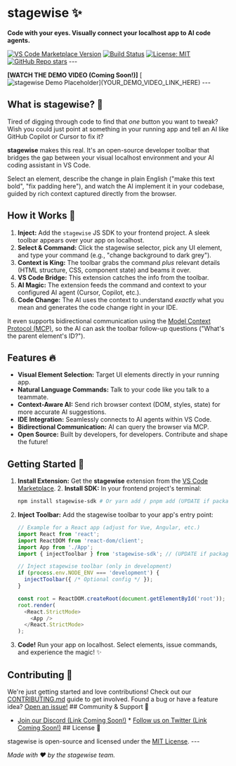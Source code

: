 # stagewise ✨

**Code with your eyes. Visually connect your localhost app to AI code agents.**

[![VS Code Marketplace Version](https://img.shields.io/visual-studio-marketplace/v/YOUR_PUBLISHER_NAME.stagewise-vscode?style=flat-square&label=VS%20Code%20Marketplace)](https://marketplace.visualstudio.com/items?itemName=YOUR_PUBLISHER_NAME.stagewise-vscode) [![Build Status](https://img.shields.io/github/actions/workflow/status/YOUR_ORG/stagewise/ci.yml?branch=main&style=flat-square)](https://github.com/YOUR_ORG/stagewise/actions) [![License: MIT](https://img.shields.io/badge/License-MIT-yellow.svg?style=flat-square)](https://opensource.org/licenses/MIT) [![GitHub Repo stars](https://img.shields.io/github/stars/YOUR_ORG/stagewise?style=flat-square)](https://github.com/YOUR_ORG/stagewise) ---

**[WATCH THE DEMO VIDEO (Coming Soon!)]** [![stagewise Demo Placeholder](https://via.placeholder.com/800x400.png?text=Awesome+stagewise+Demo+Coming+Soon!)](YOUR_DEMO_VIDEO_LINK_HERE) ---

## What is stagewise? 🤔

Tired of digging through code to find that *one* button you want to tweak? Wish you could just point at something in your running app and tell an AI like GitHub Copilot or Cursor to fix it?

**stagewise** makes this real. It's an open-source developer toolbar that bridges the gap between your visual localhost environment and your AI coding assistant in VS Code.

Select an element, describe the change in plain English ("make this text bold", "fix padding here"), and watch the AI implement it in your codebase, guided by rich context captured directly from the browser.

## How it Works 🤯

1.  **Inject:** Add the `stagewise` JS SDK to your frontend project. A sleek toolbar appears over your app on localhost.
2.  **Select & Command:** Click the stagewise selector, pick any UI element, and type your command (e.g., "change background to dark grey").
3.  **Context is King:** The toolbar grabs the command *plus* relevant details (HTML structure, CSS, component state) and beams it over.
4.  **VS Code Bridge:** This extension catches the info from the toolbar.
5.  **AI Magic:** The extension feeds the command and context to your configured AI agent (Cursor, Copilot, etc.).
6.  **Code Change:** The AI uses the context to understand *exactly* what you mean and generates the code change right in your IDE.

It even supports bidirectional communication using the [Model Context Protocol (MCP)](https://modelcontextprotocol.io/), so the AI can ask the toolbar follow-up questions ("What's the parent element's ID?").

## Features 🔥

* **Visual Element Selection:** Target UI elements directly in your running app.
* **Natural Language Commands:** Talk to your code like you talk to a teammate.
* **Context-Aware AI:** Send rich browser context (DOM, styles, state) for more accurate AI suggestions.
* **IDE Integration:** Seamlessly connects to AI agents within VS Code.
* **Bidirectional Communication:** AI can query the browser via MCP.
* **Open Source:** Built by developers, for developers. Contribute and shape the future!

## Getting Started 🚀

1.  **Install Extension:** Get the **stagewise** extension from the [VS Code Marketplace](https://marketplace.visualstudio.com/items?itemName=YOUR_PUBLISHER_NAME.stagewise-vscode). 2.  **Install SDK:** In your frontend project's terminal:
    ```bash
    npm install stagewise-sdk # Or yarn add / pnpm add (UPDATE if package name differs)
    ```
3.  **Inject Toolbar:** Add the stagewise toolbar to your app's entry point:
    ```javascript
    // Example for a React app (adjust for Vue, Angular, etc.)
    import React from 'react';
    import ReactDOM from 'react-dom/client';
    import App from './App';
    import { injectToolbar } from 'stagewise-sdk'; // (UPDATE if package name differs)

    // Inject stagewise toolbar (only in development)
    if (process.env.NODE_ENV === 'development') {
      injectToolbar({ /* Optional config */ });
    }

    const root = ReactDOM.createRoot(document.getElementById('root'));
    root.render(
      <React.StrictMode>
        <App />
      </React.StrictMode>
    );
    ```
4.  **Code!** Run your app on localhost. Select elements, issue commands, and experience the magic! ✨

## Contributing 🤝

We're just getting started and love contributions! Check out our [CONTRIBUTING.md](https://github.com/YOUR_ORG/stagewise/blob/main/CONTRIBUTING.md) guide to get involved. Found a bug or have a feature idea? [Open an issue!](https://github.com/YOUR_ORG/stagewise/issues) ## Community & Support 💬

* [Join our Discord (Link Coming Soon!)](#) * [Follow us on Twitter (Link Coming Soon!)](#) ## License 📜

stagewise is open-source and licensed under the [MIT License](https://github.com/YOUR_ORG/stagewise/blob/main/LICENSE). ---

*Made with ❤️ by the stagewise team.*